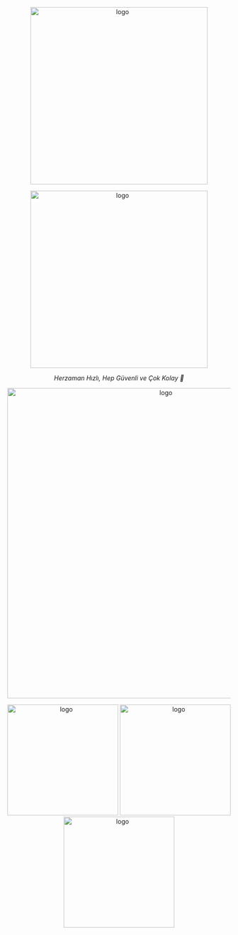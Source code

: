 <p align="center">
  <img src="https://cdn.discordapp.com/attachments/1128394278272499948/1268988642924167330/Background.png?ex=66ae6d45&is=66ad1bc5&hm=d1be0125e4d78bf212e3e1741f0e2ee0eb8873dae0d05bb852a8a4bfc59a6841&" width="400" alt="logo"/>
</p>
<p align="center">
  <img src="https://cdn.discordapp.com/attachments/1128394278272499948/1268991368445821058/rainbow.png?ex=66ae6fce&is=66ad1e4e&hm=4028553cd3a90fff46d4052d7e170fa41833466392457daf878ab4e95c8be788&" width="400" alt="logo"/>
</p>
<p align="center">
 <i >Herzaman Hızlı, Hep Güvenli ve Çok Kolay 🚀</i>
</p>
<p align="center">
  <img src="https://cdn.discordapp.com/attachments/1128394278272499948/1269259113448345730/demo.png?ex=66af692a&is=66ae17aa&hm=17669ace6396bd3b9167a57adce8cdf70c8db8f4fd80a88fed57f5de64e15573&" width="700" alt="logo"/>
</p>
<p align="center">
  <img src="https://cdn.discordapp.com/attachments/1128394278272499948/1269259966741610596/gitdc.png?ex=66af69f5&is=66ae1875&hm=b564fb70f1441fafbd17ea2b43ac0f6a003b237c156c2243642777da930350d7&" width="250" alt="logo"/>
  <img src="https://cdn.discordapp.com/attachments/1128394278272499948/1269270563575304312/gityt.png?ex=66af73d4&is=66ae2254&hm=656da5a6a991f878ba46157cb18816bfb03128148a449e19d9439dfd5facfa0d&" width="250" alt="logo"/>
  <img src="https://cdn.discordapp.com/attachments/1128394278272499948/1269270620001013842/gitweb.png?ex=66af73e1&is=66ae2261&hm=68e08c1f7476cf4e8e1571daa185ee7c69652e8897777dbde4d55c558d8ae9e6&" width="250" alt="logo"/>
</p>
